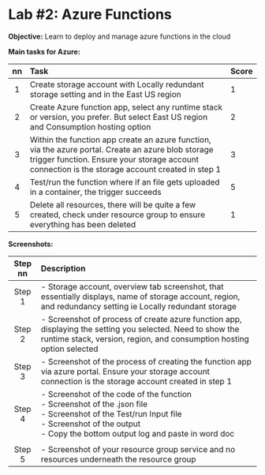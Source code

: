 # Lab #2: Azure Functions

**Objective:** Learn to deploy and manage azure functions in the cloud

**Main tasks for Azure:**

| nn  | Task                                                                                                                                                                                                   | Score |
| :-: | :----------------------------------------------------------------------------------------------------------------------------------------------------------------------------------------------------- | :---- |
|  1  | Create storage account with Locally redundant storage setting and in the East US region                                                                                                                | 1     |
|  2  | Create Azure function app, select any runtime stack or version, you prefer. But select East US region and Consumption hosting option                                                                   | 2     |
|  3  | Within the function app create an azure function, via the azure portal. Create an azure blob storage trigger function. Ensure your storage account connection is the storage account created in step 1 | 3     |
|  4  | Test/run the function where if an file gets uploaded in a container, the trigger succeeds                                                                                                              | 5     |
|  5  | Delete all resources, there will be quite a few created, check under resource group to ensure everything has been deleted                                                                              | 1     |

**Screenshots:**

| Step nn | Description                                                                                                                                                                                               |
| :-----: | :-------------------------------------------------------------------------------------------------------------------------------------------------------------------------------------------------------- |
| Step 1  | - Storage account, overview tab screenshot, that essentially displays, name of storage account, region, and redundancy setting ie Locally redundant storage                                               |
| Step 2  | - Screenshot of process of create azure function app, displaying the setting you selected. Need to show the runtime stack, version, region, and consumption hosting option selected                       |
| Step 3  | - Screenshot of the process of creating the function app via azure portal. Ensure your storage account connection is the storage account created in step 1                                                |
| Step 4  | - Screenshot of the code of the function<br>- Screenshot of the .json file<br>- Screenshot of the Test/run Input file<br>- Screenshot of the output<br>- Copy the bottom output log and paste in word doc |
|  |
| Step 5  | - Screenshot of your resource group service and no resources underneath the resource group                                                                                                                |
